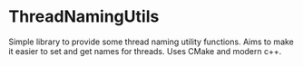 # ThreadNamingUtils
Simple library to provide some thread naming utility functions. Aims to make it easier to set and get names for threads. Uses CMake and modern c++. 
